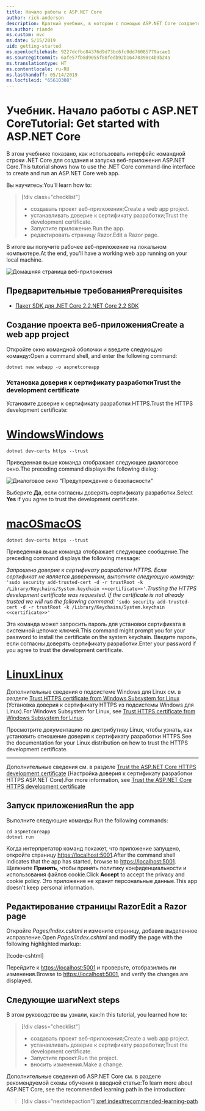 ```yaml
---
title: Начало работы с ASP.NET Core
author: rick-anderson
description: Краткий учебник, в котором с помощью ASP.NET Core создается и запускается простое приложение Hello World.
ms.author: riande
ms.custom: mvc
ms.date: 5/15/2019
uid: getting-started
ms.openlocfilehash: 9227dcfbc84376d9d73bc6fc0dd76085779acae1
ms.sourcegitcommit: 6afe57fb8d9055f88fedb92b16470398c4b9b24a
ms.translationtype: HT
ms.contentlocale: ru-RU
ms.lasthandoff: 05/14/2019
ms.locfileid: "65610308"
---
```

# <a name="tutorial-get-started-with-aspnet-core"></a><span data-ttu-id="3c467-103">Учебник. Начало работы с ASP.NET Core</span><span class="sxs-lookup"><span data-stu-id="3c467-103">Tutorial: Get started with ASP.NET Core</span></span>

<span data-ttu-id="3c467-104">В этом учебнике показано, как использовать интерфейс командной строки .NET Core для создания и запуска веб-приложения ASP.NET Core.</span><span class="sxs-lookup"><span data-stu-id="3c467-104">This tutorial shows how to use the .NET Core command-line interface to create and run an ASP.NET Core web app.</span></span>

<span data-ttu-id="3c467-105">Вы научитесь:</span><span class="sxs-lookup"><span data-stu-id="3c467-105">You'll learn how to:</span></span>

> [!div class="checklist"]
> * <span data-ttu-id="3c467-106">создавать проект веб-приложения;</span><span class="sxs-lookup"><span data-stu-id="3c467-106">Create a web app project.</span></span>
> * <span data-ttu-id="3c467-107">устанавливать доверие к сертификату разработки;</span><span class="sxs-lookup"><span data-stu-id="3c467-107">Trust the development certificate.</span></span>
> * <span data-ttu-id="3c467-108">Запустите приложение.</span><span class="sxs-lookup"><span data-stu-id="3c467-108">Run the app.</span></span>
> * <span data-ttu-id="3c467-109">редактировать страницу Razor.</span><span class="sxs-lookup"><span data-stu-id="3c467-109">Edit a Razor page.</span></span>

<span data-ttu-id="3c467-110">В итоге вы получите рабочее веб-приложение на локальном компьютере.</span><span class="sxs-lookup"><span data-stu-id="3c467-110">At the end, you'll have a working web app running on your local machine.</span></span>

![Домашняя страница веб-приложения](_static/home-page.png)

## <a name="prerequisites"></a><span data-ttu-id="3c467-112">Предварительные требования</span><span class="sxs-lookup"><span data-stu-id="3c467-112">Prerequisites</span></span>

* [<span data-ttu-id="3c467-113">Пакет SDK для .NET Core 2.2</span><span class="sxs-lookup"><span data-stu-id="3c467-113">.NET Core 2.2 SDK</span></span>](https://www.microsoft.com/net/download/all)

## <a name="create-a-web-app-project"></a><span data-ttu-id="3c467-114">Создание проекта веб-приложения</span><span class="sxs-lookup"><span data-stu-id="3c467-114">Create a web app project</span></span>

<span data-ttu-id="3c467-115">Откройте окно командной оболочки и введите следующую команду:</span><span class="sxs-lookup"><span data-stu-id="3c467-115">Open a command shell, and enter the following command:</span></span>

```console
dotnet new webapp -o aspnetcoreapp
```

### <a name="trust-the-development-certificate"></a><span data-ttu-id="3c467-116">Установка доверия к сертификату разработки</span><span class="sxs-lookup"><span data-stu-id="3c467-116">Trust the development certificate</span></span>

<span data-ttu-id="3c467-117">Установите доверие к сертификату разработки HTTPS.</span><span class="sxs-lookup"><span data-stu-id="3c467-117">Trust the HTTPS development certificate:</span></span>

# <a name="windowstabwindows"></a>[<span data-ttu-id="3c467-118">Windows</span><span class="sxs-lookup"><span data-stu-id="3c467-118">Windows</span></span>](#tab/windows)

```console
dotnet dev-certs https --trust
```

<span data-ttu-id="3c467-119">Приведенная выше команда отображает следующее диалоговое окно.</span><span class="sxs-lookup"><span data-stu-id="3c467-119">The preceding command displays the following dialog:</span></span>

![Диалоговое окно "Предупреждение о безопасности"](~/getting-started/_static/cert.png)

<span data-ttu-id="3c467-121">Выберите **Да**, если согласны доверять сертификату разработки.</span><span class="sxs-lookup"><span data-stu-id="3c467-121">Select **Yes** if you agree to trust the development certificate.</span></span>

# <a name="macostabmacos"></a>[<span data-ttu-id="3c467-122">macOS</span><span class="sxs-lookup"><span data-stu-id="3c467-122">macOS</span></span>](#tab/macos)

```console
dotnet dev-certs https --trust
```

<span data-ttu-id="3c467-123">Приведенная выше команда отображает следующее сообщение.</span><span class="sxs-lookup"><span data-stu-id="3c467-123">The preceding command displays the following message:</span></span>

<span data-ttu-id="3c467-124">*Запрошено доверие к сертификату разработки HTTPS. Если сертификат не является доверенным, выполните следующую команду:* `'sudo security add-trusted-cert -d -r trustRoot -k /Library/Keychains/System.keychain <<certificate>>'`.</span><span class="sxs-lookup"><span data-stu-id="3c467-124">*Trusting the HTTPS development certificate was requested. If the certificate is not already trusted we will run the following command:* `'sudo security add-trusted-cert -d -r trustRoot -k /Library/Keychains/System.keychain <<certificate>>'`</span></span>

<span data-ttu-id="3c467-125">Эта команда может запросить пароль для установки сертификата в системной цепочке ключей.</span><span class="sxs-lookup"><span data-stu-id="3c467-125">This command might prompt you for your password to install the certificate on the system keychain.</span></span> <span data-ttu-id="3c467-126">Введите пароль, если согласны доверять сертификату разработки.</span><span class="sxs-lookup"><span data-stu-id="3c467-126">Enter your password if you agree to trust the development certificate.</span></span>

# <a name="linuxtablinux"></a>[<span data-ttu-id="3c467-127">Linux</span><span class="sxs-lookup"><span data-stu-id="3c467-127">Linux</span></span>](#tab/linux)

<span data-ttu-id="3c467-128">Дополнительные сведения о подсистеме Windows для Linux см. в разделе [Trust HTTPS certificate from Windows Subsystem for Linux](xref:security/enforcing-ssl#wsl) (Установка доверия к сертификату HTTPS из подсистемы Windows для Linux).</span><span class="sxs-lookup"><span data-stu-id="3c467-128">For Windows Subsystem for Linux, see [Trust HTTPS certificate from Windows Subsystem for Linux](xref:security/enforcing-ssl#wsl).</span></span>

<span data-ttu-id="3c467-129">Просмотрите документацию по дистрибутиву Linux, чтобы узнать, как установить отношение доверия к сертификату разработки HTTPS.</span><span class="sxs-lookup"><span data-stu-id="3c467-129">See the documentation for your Linux distribution on how to trust the HTTPS development certificate.</span></span>

---

<span data-ttu-id="3c467-130">Дополнительные сведения см. в разделе [Trust the ASP.NET Core HTTPS development certificate](xref:security/enforcing-ssl#trust-the-aspnet-core-https-development-certificate-on-windows-and-macos) (Настройка доверия к сертификату разработки HTTPS ASP.NET Core).</span><span class="sxs-lookup"><span data-stu-id="3c467-130">For more information, see [Trust the ASP.NET Core HTTPS development certificate](xref:security/enforcing-ssl#trust-the-aspnet-core-https-development-certificate-on-windows-and-macos)</span></span>

## <a name="run-the-app"></a><span data-ttu-id="3c467-131">Запуск приложения</span><span class="sxs-lookup"><span data-stu-id="3c467-131">Run the app</span></span>

<span data-ttu-id="3c467-132">Выполните следующие команды:</span><span class="sxs-lookup"><span data-stu-id="3c467-132">Run the following commands:</span></span>

```console
cd aspnetcoreapp
dotnet run
```

<span data-ttu-id="3c467-133">Когда интерпретатор команд покажет, что приложение запущено, откройте страницу [https://localhost:5001](https://localhost:5001).</span><span class="sxs-lookup"><span data-stu-id="3c467-133">After the command shell indicates that the app has started, browse to [https://localhost:5001](https://localhost:5001).</span></span> <span data-ttu-id="3c467-134">Щелкните **Принять**, чтобы принять политику конфиденциальности и использования файлов cookie.</span><span class="sxs-lookup"><span data-stu-id="3c467-134">Click **Accept** to accept the privacy and cookie policy.</span></span> <span data-ttu-id="3c467-135">Это приложение не хранит персональные данные.</span><span class="sxs-lookup"><span data-stu-id="3c467-135">This app doesn't keep personal information.</span></span>

## <a name="edit-a-razor-page"></a><span data-ttu-id="3c467-136">Редактирование страницы Razor</span><span class="sxs-lookup"><span data-stu-id="3c467-136">Edit a Razor page</span></span>

<span data-ttu-id="3c467-137">Откройте *Pages/Index.cshtml* и измените страницу, добавив выделенное исправление.</span><span class="sxs-lookup"><span data-stu-id="3c467-137">Open *Pages/Index.cshtml* and modify the page with the following highlighted markup:</span></span>

[!code-cshtml[](sample/index.cshtml?highlight=9)]

<span data-ttu-id="3c467-138">Перейдите к [https://localhost:5001](https://localhost:5001) и проверьте, отобразились ли изменения.</span><span class="sxs-lookup"><span data-stu-id="3c467-138">Browse to [https://localhost:5001](https://localhost:5001), and verify the changes are displayed.</span></span>

## <a name="next-steps"></a><span data-ttu-id="3c467-139">Следующие шаги</span><span class="sxs-lookup"><span data-stu-id="3c467-139">Next steps</span></span>

<span data-ttu-id="3c467-140">В этом руководстве вы узнали, как:</span><span class="sxs-lookup"><span data-stu-id="3c467-140">In this tutorial, you learned how to:</span></span>

> [!div class="checklist"]
> * <span data-ttu-id="3c467-141">создавать проект веб-приложения;</span><span class="sxs-lookup"><span data-stu-id="3c467-141">Create a web app project.</span></span>
> * <span data-ttu-id="3c467-142">устанавливать доверие к сертификату разработки;</span><span class="sxs-lookup"><span data-stu-id="3c467-142">Trust the development certificate.</span></span>
> * <span data-ttu-id="3c467-143">Запустите проект.</span><span class="sxs-lookup"><span data-stu-id="3c467-143">Run the project.</span></span>
> * <span data-ttu-id="3c467-144">вносить изменения.</span><span class="sxs-lookup"><span data-stu-id="3c467-144">Make a change.</span></span>

<span data-ttu-id="3c467-145">Дополнительные сведения об ASP.NET Core см. в разделе рекомендуемой схемы обучения в вводной статье:</span><span class="sxs-lookup"><span data-stu-id="3c467-145">To learn more about ASP.NET Core, see the recommended learning path in the introduction:</span></span>

> [!div class="nextstepaction"]
> <xref:index#recommended-learning-path>
